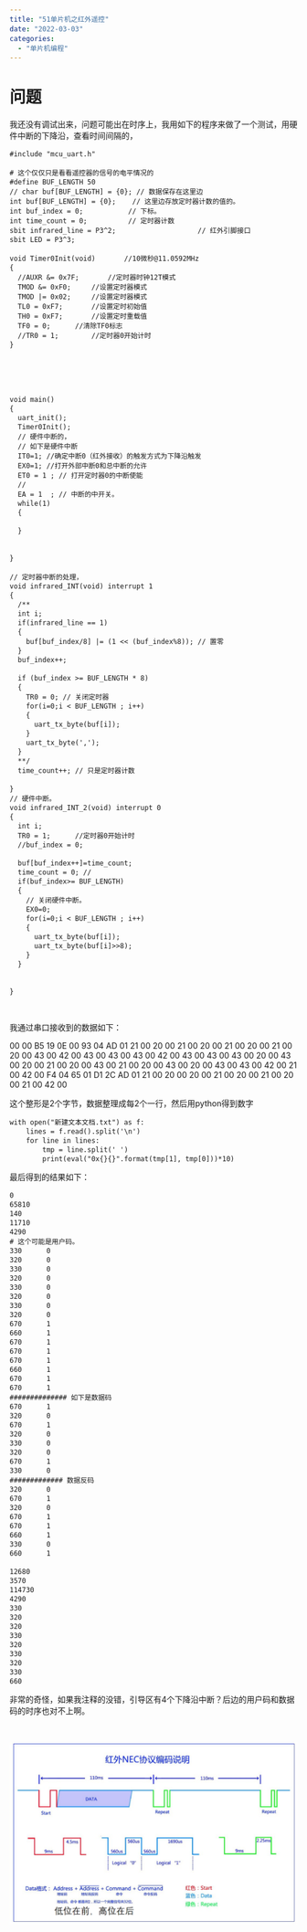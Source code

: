 ```yaml
---
title: "51单片机之红外遥控"
date: "2022-03-03"
categories: 
  - "单片机编程"
---
```


# 问题

我还没有调试出来，问题可能出在时序上，我用如下的程序来做了一个测试，用硬件中断的下降沿，查看时间间隔的，

```
#include "mcu_uart.h"

# 这个仅仅只是看看遥控器的信号的电平情况的
#define BUF_LENGTH 50
// char buf[BUF_LENGTH] = {0}; // 数据保存在这里边
int buf[BUF_LENGTH] = {0};    // 这里边存放定时器计数的值的。
int buf_index = 0;           // 下标。
int time_count = 0;          // 定时器计数
sbit infrared_line = P3^2;                    // 红外引脚接口
sbit LED = P3^3;

void Timer0Init(void)		//10微秒@11.0592MHz
{
  //AUXR &= 0x7F;		//定时器时钟12T模式
  TMOD &= 0xF0;		//设置定时器模式
  TMOD |= 0x02;		//设置定时器模式
  TL0 = 0xF7;		//设置定时初始值
  TH0 = 0xF7;		//设置定时重载值
  TF0 = 0;		//清除TF0标志
  //TR0 = 1;		//定时器0开始计时
}





void main()
{
  uart_init();
  Timer0Init();
  // 硬件中断的，
  // 如下是硬件中断
  IT0=1; //确定中断0（红外接收）的触发方式为下降沿触发
  EX0=1; //打开外部中断0和总中断的允许
  ET0 = 1 ; // 打开定时器0的中断使能
  //
  EA = 1  ; // 中断的中开关。
  while(1)
  {
    
  }
  
  
}

// 定时器中断的处理，
void infrared_INT(void) interrupt 1
{
  /**
  int i;
  if(infrared_line == 1)
  {
    buf[buf_index/8] |= (1 << (buf_index%8)); // 置零
  }
  buf_index++;
  
  if (buf_index >= BUF_LENGTH * 8)
  {
    TR0 = 0; // 关闭定时器
    for(i=0;i < BUF_LENGTH ; i++)
    {
      uart_tx_byte(buf[i]);
    }
    uart_tx_byte(',');
  }
  **/
  time_count++; // 只是定时器计数
  
}
// 硬件中断。
void infrared_INT_2(void) interrupt 0
{
  int i;
  TR0 = 1;		//定时器0开始计时
  //buf_index = 0;
  
  buf[buf_index++]=time_count;
  time_count = 0; //
  if(buf_index>= BUF_LENGTH)
  {
    // 关闭硬件中断。
    EX0=0;
    for(i=0;i < BUF_LENGTH ; i++)
    {
      uart_tx_byte(buf[i]);
      uart_tx_byte(buf[i]>>8);
    }
  }
  
  
}

```

 

我通过串口接收到的数据如下：

00 00 B5 19 0E 00 93 04 AD 01 21 00 20 00 21 00 20 00 21 00 20 00 21 00 20 00 43 00 42 00 43 00 43 00 43 00 42 00 43 00 43 00 43 00 20 00 43 00 20 00 21 00 20 00 43 00 21 00 20 00 43 00 20 00 43 00 43 00 42 00 21 00 42 00 F4 04 65 01 D1 2C AD 01 21 00 20 00 20 00 21 00 20 00 21 00 20 00 21 00 42 00

这个整形是2个字节，数据整理成每2个一行，然后用python得到数字

```
with open("新建文本文档.txt") as f:
    lines = f.read().split('\n')
    for line in lines:
        tmp = line.split(' ') 
        print(eval("0x{}{}".format(tmp[1], tmp[0]))*10)
```

最后得到的结果如下：

```
0
65810
140
11710
4290
# 这个可能是用户码。
330      0
320      0
330      0
320      0
330      0
320      0
330      0
320      0
670      1
660      1
670      1
670      1
670      1
660      1
670      1
670      1
############## 如下是数据码
670      1
320      0
670      1
320      0
330      0
320      0
670      1
330      0
############# 数据反码
320      0
670      1
320      0
670      1
670      1
660      1
330      0
660      1

12680
3570
114730
4290
330
320
320
330
320
330
320
330
660
```

非常的奇怪，如果我注释的没错，引导区有4个下降沿中断？后边的用户码和数据码的时序也对不上啊。

 

[![](images/image-20210902170920380.png)](http://127.0.0.1/?attachment_id=4476)
